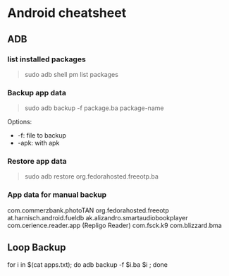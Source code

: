 # Android cheatsheet

## ADB

### list installed packages

> sudo adb shell pm list packages

### Backup app data

> sudo adb backup -f package.ba package-name

Options:

* -f: file to backup
* -apk: with apk


### Restore app data

> sudo adb restore org.fedorahosted.freeotp.ba

### App data for manual backup

com.commerzbank.photoTAN
org.fedorahosted.freeotp
at.harnisch.android.fueldb
ak.alizandro.smartaudiobookplayer
com.cerience.reader.app (Repligo Reader)
com.fsck.k9
com.blizzard.bma

## Loop Backup

for i in $(cat apps.txt); do adb backup -f $i.ba $i ; done
